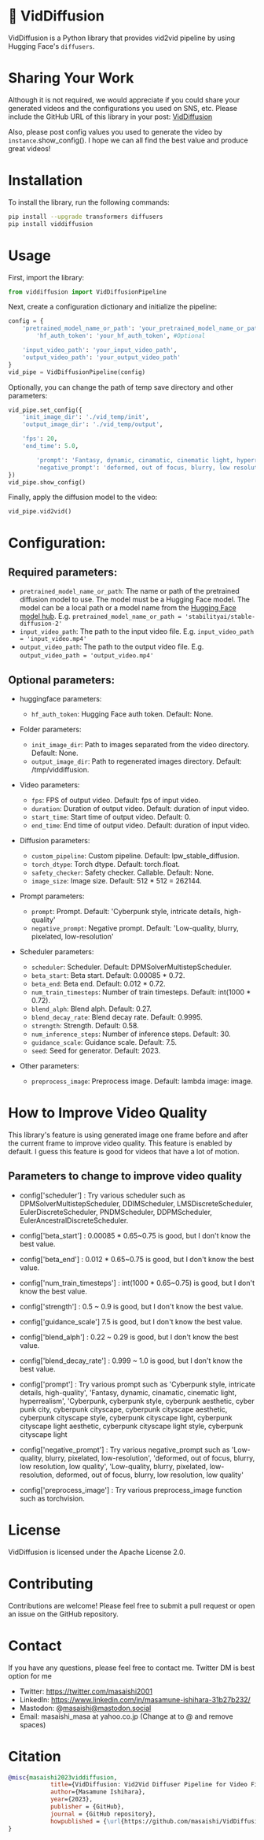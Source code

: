 # 🎥 VidDiffusion

VidDiffusion is a Python library that provides vid2vid pipeline by using Hugging Face's `diffusers`.


# Sharing Your Work
Although it is not required, we would appreciate if you could share your generated videos and the configurations you used on SNS, etc. Please include the GitHub URL of this library in your post:
[VidDiffusion](https://github.com/masaishi/viddiffusion)

Also, please post config values you used to generate the video by `instance`.show_config(). I hope we can all find the best value and produce great videos!


# Installation

To install the library, run the following commands:
```bash
pip install --upgrade transformers diffusers
pip install viddiffusion
```

# Usage

First, import the library:
```python	
from viddiffusion import VidDiffusionPipeline
```


Next, create a configuration dictionary and initialize the pipeline:
```python
config = {
    'pretrained_model_name_or_path': 'your_pretrained_model_name_or_path',
		'hf_auth_token': 'your_hf_auth_token', #Optional

    'input_video_path': 'your_input_video_path',
    'output_video_path': 'your_output_video_path'
}
vid_pipe = VidDiffusionPipeline(config)
```

Optionally, you can change the path of temp save directory and other parameters:
```python
vid_pipe.set_config({
    'init_image_dir': './vid_temp/init',
    'output_image_dir': './vid_temp/output',

    'fps': 20,
    'end_time': 5.0,

		'prompt': 'Fantasy, dynamic, cinamatic, cinematic light, hyperrealism',
		'negative_prompt': 'deformed, out of focus, blurry, low resolution, low quality',
})
vid_pipe.show_config()
```


Finally, apply the diffusion model to the video:
```python
vid_pipe.vid2vid()
```


# Configuration:

## Required parameters:
- `pretrained_model_name_or_path`: The name or path of the pretrained diffusion model to use. The model must be a Hugging Face model. The model can be a local path or a model name from the [Hugging Face model hub](https://huggingface.co/models). E.g. `pretrained_model_name_or_path = 'stabilityai/stable-diffusion-2'`
- `input_video_path`: The path to the input video file. E.g. `input_video_path = 'input_video.mp4'`
- `output_video_path`: The path to the output video file. E.g. `output_video_path = 'output_video.mp4'`

## Optional parameters:
* huggingface parameters:
	- `hf_auth_token`: Hugging Face auth token. Default: None.

* Folder parameters:
	- `init_image_dir`: Path to images separated from the video directory. Default: None.
	- `output_image_dir`: Path to regenerated images directory. Default: /tmp/viddiffusion.

* Video parameters:
	- `fps`: FPS of output video. Default: fps of input video.
	- `duration`: Duration of output video. Default: duration of input video.
	- `start_time`: Start time of output video. Default: 0.
	- `end_time`: End time of output video. Default: duration of input video.

* Diffusion parameters:
	- `custom_pipeline`: Custom pipeline. Default: lpw_stable_diffusion.
	- `torch_dtype`: Torch dtype. Default: torch.float.
	- `safety_checker`: Safety checker. Callable. Default: None.
	- `image_size`: Image size. Default: 512 * 512 = 262144.

* Prompt parameters:
	- `prompt`: Prompt. Default: 'Cyberpunk style, intricate details, high-quality'
	- `negative_prompt`: Negative prompt. Default: 'Low-quality, blurry, pixelated, low-resolution'

* Scheduler parameters:
	- `scheduler`: Scheduler. Default: DPMSolverMultistepScheduler.
	- `beta_start`: Beta start. Default: 0.00085 * 0.72.
	- `beta_end`: Beta end. Default: 0.012 * 0.72.
	- `num_train_timesteps`: Number of train timesteps. Default: int(1000 * 0.72).
	- `blend_alph`: Blend alph. Default: 0.27.
	- `blend_decay_rate`: Blend decay rate. Default: 0.9995.
	- `strength`: Strength. Default: 0.58.
	- `num_inference_steps`: Number of inference steps. Default: 30.
	- `guidance_scale`: Guidance scale. Default: 7.5.
	- `seed`: Seed for generator. Default: 2023.


* Other parameters:
	- `preprocess_image`: Preprocess image. Default: lambda image: image.


# How to Improve Video Quality

This library's feature is using generated image one frame before and after the current frame to improve video quality. This feature is enabled by default.
I guess this feature is good for videos that have a lot of motion.

## Parameters to change to improve video quality
- config['scheduler'] : Try various scheduler such as DPMSolverMultistepScheduler, DDIMScheduler, LMSDiscreteScheduler, EulerDiscreteScheduler, PNDMScheduler, DDPMScheduler, EulerAncestralDiscreteScheduler.
- config['beta_start'] : 0.00085 * 0.65~0.75 is good, but I don't know the best value.
- config['beta_end'] : 0.012 * 0.65~0.75 is good, but I don't know the best value.
- config['num_train_timesteps'] : int(1000 * 0.65~0.75) is good, but I don't know the best value.

- config['strength'] : 0.5 ~ 0.9 is good, but I don't know the best value.
- config['guidance_scale'] 7.5 is good, but I don't know the best value.

- config['blend_alph'] : 0.22 ~ 0.29 is good, but I don't know the best value.
- config['blend_decay_rate'] : 0.999 ~ 1.0 is good, but I don't know the best value.

- config['prompt'] : Try various prompt such as 'Cyberpunk style, intricate details, high-quality', 'Fantasy, dynamic, cinamatic, cinematic light, hyperrealism', 'Cyberpunk, cyberpunk style, cyberpunk aesthetic, cyber punk city, cyberpunk cityscape, cyberpunk cityscape aesthetic, cyberpunk cityscape style, cyberpunk cityscape light, cyberpunk cityscape light aesthetic, cyberpunk cityscape light style, cyberpunk cityscape light
- config['negative_prompt'] : Try various negative_prompt such as 'Low-quality, blurry, pixelated, low-resolution', 'deformed, out of focus, blurry, low resolution, low quality', 'Low-quality, blurry, pixelated, low-resolution, deformed, out of focus, blurry, low resolution, low quality'

- config['preprocess_image'] : Try various preprocess_image function such as torchvision.


# License

VidDiffusion is licensed under the Apache License 2.0.


# Contributing

Contributions are welcome! Please feel free to submit a pull request or open an issue on the GitHub repository.


# Contact

If you have any questions, please feel free to contact me. Twitter DM is best option for me

- Twitter: https://twitter.com/masaishi2001
- LinkedIn: https://www.linkedin.com/in/masamune-ishihara-31b27b232/
- Mastodon: @masaishi@mastodon.social
- Email: masaishi_masa at yahoo.co.jp (Change at to @ and remove spaces)


# Citation

```bibtex
@misc{masaishi2023viddiffusion,
			title={VidDiffusion: Vid2Vid Diffuser Pipeline for Video Filter}, 
			author={Masamune Ishihara},
			year={2023},
			publisher = {GitHub},
			journal = {GitHub repository},
			howpublished = {\url{https://github.com/masaishi/VidDiffusion}}
}
```